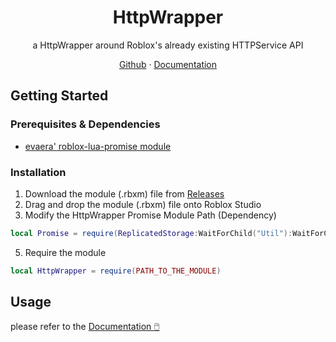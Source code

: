 <div align="center">
<h1 align="center">HttpWrapper</h1>
  <p align="center">
    a HttpWrapper around Roblox's already existing HTTPService API
  </p>
    <a href="https://github.com/OssieNomae/HttpWrapper">Github</a>
    ·
    <a href="https://github.com/OssieNomae/HttpWrapper/wiki#documentation">Documentation</a>
</div>

## Getting Started
### Prerequisites & Dependencies
- [evaera' roblox-lua-promise module](https://github.com/evaera/roblox-lua-promise)

### Installation
1. Download the module (.rbxm) file from [Releases](https://github.com/OssieNomae/HttpWrapper/releases)
2. Drag and drop the module (.rbxm) file onto Roblox Studio
3. Modify the HttpWrapper Promise Module Path (Dependency)
```lua
local Promise = require(ReplicatedStorage:WaitForChild("Util"):WaitForChild("Promise")) -- Path to the PROMISE Module
```
5. Require the module
```lua
local HttpWrapper = require(PATH_TO_THE_MODULE)
```
## Usage
please refer to the [Documentation 🖱️](https://github.com/OssieNomae/HttpWrapper/wiki#documentation)
